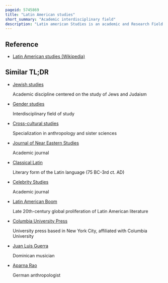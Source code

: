 ```yaml
---
pageid: 5745869
title: "Latin American studies"
short_summary: "Academic interdisciplinary field"
description: "Latin american Studies is an academic and Research Field associated with the Study of Latin America. The interdisciplinary Study is a Subfield of Area Studies and can be composed of numerous Disciplines including Economics sociology History international Relations political Science Geography Gender Studies and Literature."
---
```


## Reference

- [Latin American studies (Wikipedia)](https://en.wikipedia.org/?curid=5745869)

## Similar TL;DR

- [Jewish studies](/tldr/en/jewish-studies)

  Academic discipline centered on the study of Jews and Judaism

- [Gender studies](/tldr/en/gender-studies)

  Interdisciplinary field of study

- [Cross-cultural studies](/tldr/en/cross-cultural-studies)

  Specialization in anthropology and sister sciences

- [Journal of Near Eastern Studies](/tldr/en/journal-of-near-eastern-studies)

  Academic journal

- [Classical Latin](/tldr/en/classical-latin)

  Literary form of the Latin language (75 BC-3rd ct. AD)

- [Celebrity Studies](/tldr/en/celebrity-studies)

  Academic journal

- [Latin American Boom](/tldr/en/latin-american-boom)

  Late 20th-century global proliferation of Latin American literature

- [Columbia University Press](/tldr/en/columbia-university-press)

  University press based in New York City, affiliated with Columbia University

- [Juan Luis Guerra](/tldr/en/juan-luis-guerra)

  Dominican musician

- [Aparna Rao](/tldr/en/aparna-rao)

  German anthropologist
